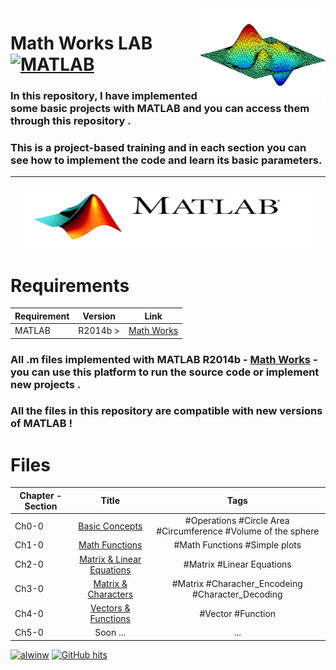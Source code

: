 

<img src="https://github.com/arash-mehrzadi/arash-mehrzadi/blob/main/temp/MWG.gif" width="200" height="150" align="right" />

# Math Works LAB [![MATLAB](https://www.mathworks.com/matlabcentral/images/matlab-file-exchange.svg)](https://github.com/sindresorhus/awesome#readme)

### In this repository, I have implemented some basic projects with MATLAB and you can access them through this repository .

### This is a project-based training and in each section you can see how to implement the code and learn its basic parameters.

----------
<p align="center">
  <img width="460" height="100" src="https://github.com/arash-mehrzadi/arash-mehrzadi/blob/main/temp/MATLABWP.png">
</p>

# Requirements

| Requirement   | Version                  |Link                                                        |
| ------------- |:------------------------:|:----------------------------------------------------------:|
| MATLAB        | R2014b >                 |[Math Works](https://www.mathworks.com/products/matlab.html)|

### All .m files implemented with MATLAB R2014b - [Math Works](https://www.mathworks.com/products/matlab.html) - you can use this platform to run the source code or implement new projects . 
### All the files in this repository are compatible with new versions of MATLAB ! 
 
 # Files 
 
| Chapter - Section   | Title                    |Tags                                                        |
| ------------------- |:------------------------:|:----------------------------------------------------------:|
| Ch0-0        | [Basic Concepts](https://github.com/arash-mehrzadi/Math-Works-LAB/tree/main/Ch0)|#Operations #Circle Area #Circumference #Volume of the sphere|
| Ch1-0        | [Math Functions](https://github.com/arash-mehrzadi/Math-Works-LAB/tree/main/Ch1)|#Math Functions #Simple plots|
| Ch2-0        | [Matrix & Linear Equations](https://github.com/arash-mehrzadi/Math-Works-LAB/tree/main/Ch2)|#Matrix #Linear Equations|
| Ch3-0        | [Matrix & Characters](https://github.com/arash-mehrzadi/Math-Works-LAB/tree/main/Ch3)|#Matrix #Characher_Encodeing #Character_Decoding|
| Ch4-0        | [Vectors & Functions](https://github.com/arash-mehrzadi/Math-Works-LAB/tree/main/Ch4) |#Vector #Function|
| Ch5-0        | Soon ...| ... |

<p align="left">
    <a href="https://github.com/arash-mehrzadi" target="_blank"><img alt="alwinw" src="https://badges.pufler.dev/visits/arash-mehrzadi/Math-Works-LAB?logo=GitHub&label=visits&color=success&logoColor=white&style=flat-square"/></a>
    <!--<a href="https://github.com/arash-mehrzadi" target="_blank"><img alt="profile hits" src="https://img.shields.io/jsdelivr/gh/hw/alwinw/alwinw?label=hits&style=flat-square"></a>-->
    <a href="https://github.com/arash-mehrzadi/alwinw" target="_blank"><img alt="GitHub hits" src="https://img.shields.io/github/last-commit/arash-mehrzadi/Math-Works-LAB?label=updated&style=flat-square"></a>
</p>
